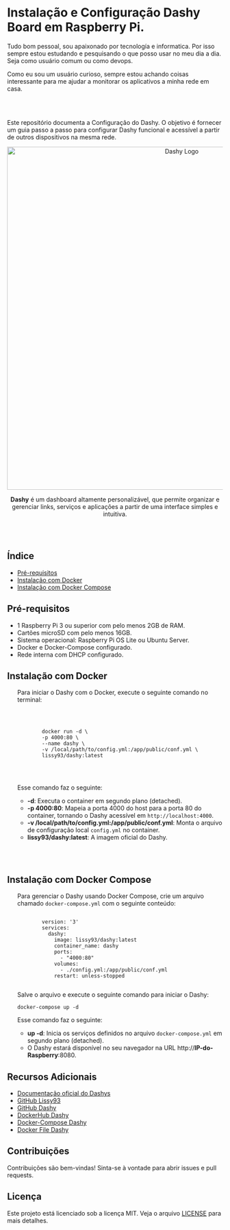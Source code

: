 <h1>Instalação e Configuração Dashy Board em Raspberry Pi.</h1>

<p>Tudo bom pessoal, sou apaixonado por tecnología e informatica. Por isso sempre estou estudando e pesquisando o que posso usar no meu dia a dia. Seja como usuário comum ou como devops.</p>

<p>Como eu sou um usuário curioso, sempre estou achando coisas interessante para me ajudar a monitorar os aplicativos a minha rede em casa.</p>

<br>
<br>

<p>Este repositório documenta a Configuração do Dashy. O objetivo é fornecer um guia passo a passo para configurar Dashy funcional e acessível a partir de outros dispositivos na mesma rede.</p>

<p align="center">
  <img src="https://github.com/alexsandrofabbro/Dashy---Raspberry-Pi/blob/main/Dashy.gif" alt="Dashy Logo" width="800x600">
</p>

<p align="center">
  <strong>Dashy</strong> é um dashboard altamente personalizável, que permite organizar e gerenciar links, serviços e aplicações a partir de uma interface simples e intuitiva.
</p>
<br>
<br>

<h2>Índice</h2>
<ul>
    <li><a href="#pré-requisitos">Pré-requisitos</a></li>
    <li><a href="#instalacao-com=docker">Instalação com Docker</a></li>
    <li><a href="#instalacao-docker-compose">Instalação com Docker Compose</a></li>
    <!-- <li><a href="#configuração-do-flannel">Configuração do Flannel</a></li>
    <li><a href="#configuração-do-metallb">Configuração do MetalLB</a></li>
    <li><a href="#deploy-de-aplicações">Deploy de Aplicações</a></li>
    <li><a href="#monitoramento-e-acesso-ao-cluster">Monitoramento e Acesso ao Cluster</a></li>
    <li><a href="#recursos-adicionais">Recursos Adicionais</a></li>
    <li><a href="#contribuições">Contribuições</a></li>
    <li><a href="#licença">Licença</a></li>-->
</ul>

<h2 id="pré-requisitos">Pré-requisitos</h2>
<ul>
    <li>1 Raspberry Pi 3 ou superior com pelo menos 2GB de RAM.</li>
    <li>Cartões microSD com pelo menos 16GB.</li>
    <li>Sistema operacional: Raspberry Pi OS Lite ou Ubuntu Server.</li>
    <li>Docker e Docker-Compose configurado.</li>
    <li>Rede interna com DHCP configurado.</li>
</ul>

<h2 id="instalacao-com=docker">Instalação com Docker</h2>
<ol>
    Para iniciar o Dashy com o Docker, execute o seguinte comando no terminal:<br>
    <br>
    <pre><code><br>
        docker run -d \
        -p 4000:80 \
        --name dashy \
        -v /local/path/to/config.yml:/app/public/conf.yml \
        lissy93/dashy:latest
    </pre></code><br>
    <p>Esse comando faz o seguinte:</p>
    <ul>
      <li><strong>-d</strong>: Executa o container em segundo plano (detached).</li>
      <li><strong>-p 4000:80</strong>: Mapeia a porta 4000 do host para a porta 80 do container, tornando o Dashy acessível em <code>http://localhost:4000</code>.</li>
      <li><strong>-v /local/path/to/config.yml:/app/public/conf.yml</strong>: Monta o arquivo de configuração local <code>config.yml</code> no container.</li>
      <li><strong>lissy93/dashy:latest</strong>: A imagem oficial do Dashy.</li>
    </ul>
    <br>
</ol>
<br>

<h2 id="instalacao-docker-compose">Instalação com Docker Compose</h2>
<ol>
    <p>Para gerenciar o Dashy usando Docker Compose, crie um arquivo chamado <code>docker-compose.yml</code> com o seguinte conteúdo:</p>
    <pre><code>
        version: '3'
        services:
          dashy:
            image: lissy93/dashy:latest
            container_name: dashy
            ports:
              - "4000:80"
            volumes:
              - ./config.yml:/app/public/conf.yml
            restart: unless-stopped
    </code></pre>
    <p>Salve o arquivo e execute o seguinte comando para iniciar o Dashy:</p>
    <pre><code>docker-compose up -d</code></pre>    
    <p>Esse comando faz o seguinte:</p>
    <ul>
      <li><strong>up -d</strong>: Inicia os serviços definidos no arquivo <code>docker-compose.yml</code> em segundo plano (detached).</li>
      <li>O Dashy estará disponível no seu navegador na URL http://<strong>IP-do-Raspberry</strong>:8080.</li>
    </ul>
</ol>

<h2 id="recursos-adicionais">Recursos Adicionais</h2>
<ul>
    <li><a href="https:www.dashi.to/" target="_blank">Documentação oficial do Dashys</a></li>
    <li><a href="https://github.com/sponsors/Lissy93/" target="_blank">GitHub Lissy93</a></li>
    <li><a href="https://github.com/Lissy93/dashy/" target="_blank">GitHub Dashy</a></li>
    <li><a href="https://hub.docker.com/r/lissy93/dashy" target="_blank">DockerHub Dashy</a></li>
    <li><a href="https://github.com/Lissy93/dashy/blob/master/docker-compose.yml/" target="_blank">Docker-Compose Dashy</a></li>
    <li><a href="https://github.com/Lissy93/dashy/blob/master/Dockerfile/" target="_blank">Docker File Dashy</a></li>

</ul>

<h2 id="contribuições">Contribuições</h2>
<p>Contribuições são bem-vindas! Sinta-se à vontade para abrir issues e pull requests.</p>

<h2 id="licença">Licença</h2>
<p>Este projeto está licenciado sob a licença MIT. Veja o arquivo <a href="LICENSE">LICENSE</a> para mais detalhes.</p>
